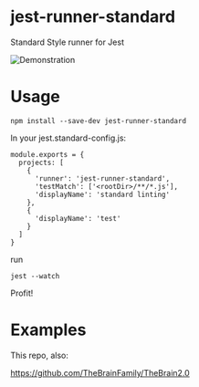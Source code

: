 # jest-runner-standard
Standard Style runner for Jest

![Demonstration](http://g.recordit.co/MPksN5pxY8.gif)


# Usage
```
npm install --save-dev jest-runner-standard

```

In your jest.standard-config.js:

```
module.exports = {
  projects: [
    {
      'runner': 'jest-runner-standard',
      'testMatch': ['<rootDir>/**/*.js'],
      'displayName': 'standard linting'
    },
    {
      'displayName': 'test'
    }
  ]
}

```

run 

```
jest --watch
```

Profit!

# Examples

This repo, also:

https://github.com/TheBrainFamily/TheBrain2.0
